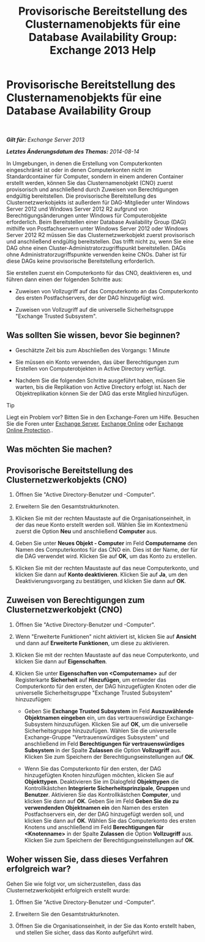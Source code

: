 ﻿---
title: 'Provisorische Bereitstellung des Clusternamenobjekts für eine Database Availability Group: Exchange 2013 Help'
TOCTitle: Provisorische Bereitstellung des Clusternamenobjekts für eine Database Availability Group
ms:assetid: 51ebf2f6-8a02-44ef-a489-ca361cb0f63a
ms:mtpsurl: https://technet.microsoft.com/de-de/library/Ff367878(v=EXCHG.150)
ms:contentKeyID: 50475651
ms.date: 04/24/2018
mtps_version: v=EXCHG.150
ms.translationtype: HT
---

# Provisorische Bereitstellung des Clusternamenobjekts für eine Database Availability Group

 

_**Gilt für:** Exchange Server 2013_

_**Letztes Änderungsdatum des Themas:** 2014-08-14_

In Umgebungen, in denen die Erstellung von Computerkonten eingeschränkt ist oder in denen Computerkonten nicht im Standardcontainer für Computer, sondern in einem anderen Container erstellt werden, können Sie das Clusternamenobjekt (CNO) zuerst provisorisch und anschließend durch Zuweisen von Berechtigungen endgültig bereitstellen. Die provisorische Bereitstellung des Clusternetzwerkobjekts ist außerdem für DAG-Mitglieder unter Windows Server 2012 und Windows Server 2012 R2 aufgrund von Berechtigungsänderungen unter Windows für Computerobjekte erforderlich. Beim Bereitstellen einer Database Availability Group (DAG) mithilfe von Postfachservern unter Windows Server 2012 oder Windows Server 2012 R2 müssen Sie das Clusternetzwerkobjekt zuerst provisorisch und anschließend endgültig bereitstellen. Das trifft nicht zu, wenn Sie eine DAG ohne einen Cluster-Administratorzugriffspunkt bereitstellen. DAGs ohne Administratorzugriffspunkte verwenden keine CNOs. Daher ist für diese DAGs keine provisorische Bereitstellung erforderlich.

Sie erstellen zuerst ein Computerkonto für das CNO, deaktivieren es, und führen dann einen der folgenden Schritte aus:

  - Zuweisen von Vollzugriff auf das Computerkonto an das Computerkonto des ersten Postfachservers, der der DAG hinzugefügt wird.

  - Zuweisen von Vollzugriff auf die universelle Sicherheitsgruppe "Exchange Trusted Subsystem".

## Was sollten Sie wissen, bevor Sie beginnen?

  - Geschätzte Zeit bis zum Abschließen des Vorgangs: 1 Minute

  - Sie müssen ein Konto verwenden, das über Berechtigungen zum Erstellen von Computerobjekten in Active Directory verfügt.

  - Nachdem Sie die folgenden Schritte ausgeführt haben, müssen Sie warten, bis die Replikation von Active Directory erfolgt ist. Nach der Objektreplikation können Sie der DAG das erste Mitglied hinzufügen.


> [!TIP]
> Liegt ein Problem vor? Bitten Sie in den Exchange-Foren um Hilfe. Besuchen Sie die Foren unter <A href="https://go.microsoft.com/fwlink/p/?linkid=60612">Exchange Server</A>, <A href="https://go.microsoft.com/fwlink/p/?linkid=267542">Exchange Online</A> oder <A href="https://go.microsoft.com/fwlink/p/?linkid=285351">Exchange Online Protection</A>..



## Was möchten Sie machen?

## Provisorische Bereitstellung des Clusternetzwerkobjekts (CNO)

1.  Öffnen Sie "Active Directory-Benutzer und -Computer".

2.  Erweitern Sie den Gesamtstrukturknoten.

3.  Klicken Sie mit der rechten Maustaste auf die Organisationseinheit, in der das neue Konto erstellt werden soll. Wählen Sie im Kontextmenü zuerst die Option **Neu** und anschließend **Computer** aus.

4.  Geben Sie unter **Neues Objekt - Computer** im Feld **Computername** den Namen des Computerkontos für das CNO ein. Dies ist der Name, der für die DAG verwendet wird. Klicken Sie auf **OK**, um das Konto zu erstellen.

5.  Klicken Sie mit der rechten Maustaste auf das neue Computerkonto, und klicken Sie dann auf **Konto deaktivieren**. Klicken Sie auf **Ja**, um den Deaktivierungsvorgang zu bestätigen, und klicken Sie dann auf **OK**.

## Zuweisen von Berechtigungen zum Clusternetzwerkobjekt (CNO)

1.  Öffnen Sie "Active Directory-Benutzer und -Computer".

2.  Wenn "Erweiterte Funktionen" nicht aktiviert ist, klicken Sie auf **Ansicht** und dann auf **Erweiterte Funktionen**, um diese zu aktivieren.

3.  Klicken Sie mit der rechten Maustaste auf das neue Computerkonto, und klicken Sie dann auf **Eigenschaften**.

4.  Klicken Sie unter **Eigenschaften von \<Computername\>** auf der Registerkarte **Sicherheit** auf **Hinzufügen**, um entweder das Computerkonto für den ersten, der DAG hinzugefügten Knoten oder die universelle Sicherheitsgruppe "Exchange Trusted Subsystem" hinzuzufügen:
    
      - Geben Sie **Exchange Trusted Subsystem** im Feld **Auszuwählende Objektnamen eingeben** ein, um das vertrauenswürdige Exchange-Subsystem hinzuzufügen. Klicken Sie auf **OK**, um die universelle Sicherheitsgruppe hinzuzufügen. Wählen Sie die universelle Exchange-Gruppe "Vertrauenswürdiges Subsystem" und anschließend im Feld **Berechtigungen für vertrauenswürdiges Subsystem** in der Spalte **Zulassen** die Option **Vollzugriff** aus. Klicken Sie zum Speichern der Berechtigungseinstellungen auf **OK**.
    
      - Wenn Sie das Computerkonto für den ersten, der DAG hinzugefügten Knoten hinzufügen möchten, klicken Sie auf **Objekttypen**. Deaktivieren Sie im Dialogfeld **Objekttypen** die Kontrollkästchen **Integrierte Sicherheitsprinzipale**, **Gruppen** und **Benutzer**. Aktivieren Sie das Kontrollkästchen **Computer**, und klicken Sie dann auf **OK**. Geben Sie im Feld **Geben Sie die zu verwendenden Objektnamen ein** den Namen des ersten Postfachservers ein, der der DAG hinzugefügt werden soll, und klicken Sie dann auf **OK**. Wählen Sie das Computerkonto des ersten Knotens und anschließend im Feld **Berechtigungen für \<Knotenname\>** in der Spalte **Zulassen** die Option **Vollzugriff** aus. Klicken Sie zum Speichern der Berechtigungseinstellungen auf **OK**.

## Woher wissen Sie, dass dieses Verfahren erfolgreich war?

Gehen Sie wie folgt vor, um sicherzustellen, dass das Clusternetzwerkobjekt erfolgreich erstellt wurde:

1.  Öffnen Sie "Active Directory-Benutzer und -Computer".

2.  Erweitern Sie den Gesamtstrukturknoten.

3.  Öffnen Sie die Organisationseinheit, in der Sie das Konto erstellt haben, und stellen Sie sicher, dass das Konto aufgeführt wird.

